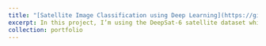 ```yaml
---
title: "[Satellite Image Classification using Deep Learning](https://github.com/varsha2509/Springboard-DS/tree/master/Capstone2)"
excerpt: In this project, I’m using the DeepSat-6 satellite dataset which contains images extracted from the National Agriculture Imagery Program (NAIP) dataset to build a multi-class classification algorithm using convolution neural networks to classify images based on the land use type. <br/><img src='/images/Images.png'>"
collection: portfolio
---
```



